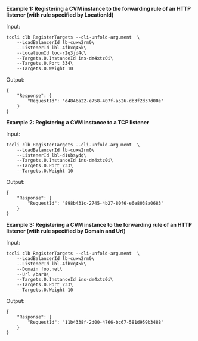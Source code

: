 **Example 1: Registering a CVM instance to the forwarding rule of an HTTP listener (with rule specified by LocationId)**



Input: 

```
tccli clb RegisterTargets --cli-unfold-argument  \
    --LoadBalancerId lb-cuxw2rm0\
    --ListenerId lbl-4fbxq45k\
    --LocationId loc-r2q3jd4c\
    --Targets.0.InstanceId ins-dm4xtz0i\
    --Targets.0.Port 334\
    --Targets.0.Weight 10
```

Output: 
```
{
    "Response": {
        "RequestId": "d4846a22-e758-407f-a526-db3f2d37d00e"
    }
}
```

**Example 2: Registering a CVM instance to a TCP listener**



Input: 

```
tccli clb RegisterTargets --cli-unfold-argument  \
    --LoadBalancerId lb-cuxw2rm0\
    --ListenerId lbl-d1ubsydq\
    --Targets.0.InstanceId ins-dm4xtz0i\
    --Targets.0.Port 233\
    --Targets.0.Weight 10
```

Output: 
```
{
    "Response": {
        "RequestId": "898b431c-2745-4b27-80f6-e6e8038a0683"
    }
}
```

**Example 3: Registering a CVM instance to the forwarding rule of an HTTP listener (with rule specified by Domain and Url)**



Input: 

```
tccli clb RegisterTargets --cli-unfold-argument  \
    --LoadBalancerId lb-cuxw2rm0\
    --ListenerId lbl-4fbxq45k\
    --Domain foo.net\
    --Url /bar8\
    --Targets.0.InstanceId ins-dm4xtz0i\
    --Targets.0.Port 233\
    --Targets.0.Weight 10
```

Output: 
```
{
    "Response": {
        "RequestId": "11b4338f-2d00-4766-bc67-581d959b3488"
    }
}
```

